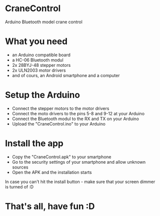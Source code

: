 # CraneControl
Arduino Bluetooth model crane control

# What you need
- an Arduino compatible board
- a HC-06 Bluetooth modul
- 2x 28BYJ-48 stepper motors
- 2x ULN2003 motor drivers
- and of cours, an Android smartphone and a computer

# Setup the Arduino
- Connect the stepper motors to the motor drivers
- Connect the moto drivers to the pins 5-8  and 9-12 at your Arduino
- Connect the Bluetooth modul to the RX and TX on your Arduino
- Upload the "CraneControl.ino" to your Arduino

# Install the app
- Copy the "CraneControl.apk" to your smartphone
- Go to the security settings of your smartphone and allow unknown sources
- Open the APK and the installation starts

In case you can't hit the install button - make sure that your screen dimmer is turned of :D

# That's all, have fun :D
